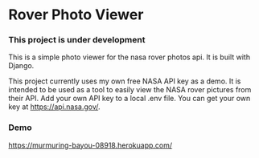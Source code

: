 # Rover Photo Viewer

### This project is under development


This is a simple photo viewer for the nasa rover photos api. It is built with Django.

This project currently uses my own free NASA API key as a demo.  It is intended to be used as a tool to easily view the NASA rover pictures from their API.  Add your own API key to a local .env file.  You can get your own key at https://api.nasa.gov/.

### Demo
https://murmuring-bayou-08918.herokuapp.com/